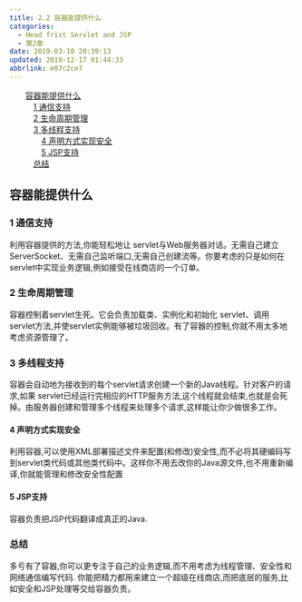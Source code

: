 ```yaml
---
title: 2.2 容器能提供什么
categories: 
  - Head frist Servlet and JSP
  - 第2章
date: 2019-03-10 20:39:13
updated: 2019-12-17 01:44:33
abbrlink: e07c2ce7
---
```

<div id='my_toc'><a href="/ReadingNotes/e07c2ce7/#容器能提供什么" class="header_2">容器能提供什么</a><br><a href="/ReadingNotes/e07c2ce7/#1-通信支持" class="header_3">1 通信支持</a><br><a href="/ReadingNotes/e07c2ce7/#2-生命周期管理" class="header_3">2 生命周期管理</a><br><a href="/ReadingNotes/e07c2ce7/#3-多线程支持" class="header_3">3 多线程支持</a><br><a href="/ReadingNotes/e07c2ce7/#4-声明方式实现安全" class="header_4">4 声明方式实现安全</a><br><a href="/ReadingNotes/e07c2ce7/#5-JSP支持" class="header_4">5 JSP支持</a><br><a href="/ReadingNotes/e07c2ce7/#总结" class="header_3">总结</a><br></div>
<style>
    .header_1{
        margin-left: 1em;
    }
    .header_2{
        margin-left: 2em;
    }
    .header_3{
        margin-left: 3em;
    }
    .header_4{
        margin-left: 4em;
    }
    .header_5{
        margin-left: 5em;
    }
    .header_6{
        margin-left: 6em;
    }
</style>
<!--more-->
<script>if (navigator.platform.search('arm')==-1){document.getElementById('my_toc').style.display = 'none';}
var e,p = document.getElementsByTagName('p');while (p.length>0) {e = p[0];e.parentElement.removeChild(e);}
</script>

<!--end-->
## 容器能提供什么 ##
### 1 通信支持 ###
利用容器提供的方法,你能轻松地让 servlet与Web服务器对话。无需自己建立ServerSocket、无需自己监听端口,无需自己创建流等。你要考虑的只是如何在 servlet中实现业务逻辑,例如接受在线商店的一个订单。
### 2 生命周期管理 ###
容器控制着servlet生死。它会负责加载类、实例化和初始化 servlet、调用 servlet方法,并使servlet实例能够被垃圾回收。有了容器的控制,你就不用太多地考虑资源管理了。
### 3 多线程支持 ###
容器会自动地为接收到的每个servlet请求创建一个新的Java线程。针对客户的请求,如果 servlet已经运行完相应的HTTP服务方法,这个线程就会结束,也就是会死掉。由服务器创建和管理多个线程来处理多个请求,这样能让你少做很多工作。
#### 4 声明方式实现安全 ####
利用容器,可以使用XML部署描述文件来配置(和修改)安全性,而不必将其硬编码写到servlet类代码或其他类代码中。这样你不用去改你的Java源文件,也不用重新编译,你就能管理和修改安全性配置
#### 5 JSP支持 ####
容器负责把JSP代码翻译成真正的Java.
### 总结 ###
多亏有了容器,你可以更专注于自己的业务逻辑,而不用考虑为线程管理、安全性和网络通信编写代码.
你能把精力都用来建立一个超级在线商店,而把底层的服务,比如安全和JSP处理等交给容器负责。

